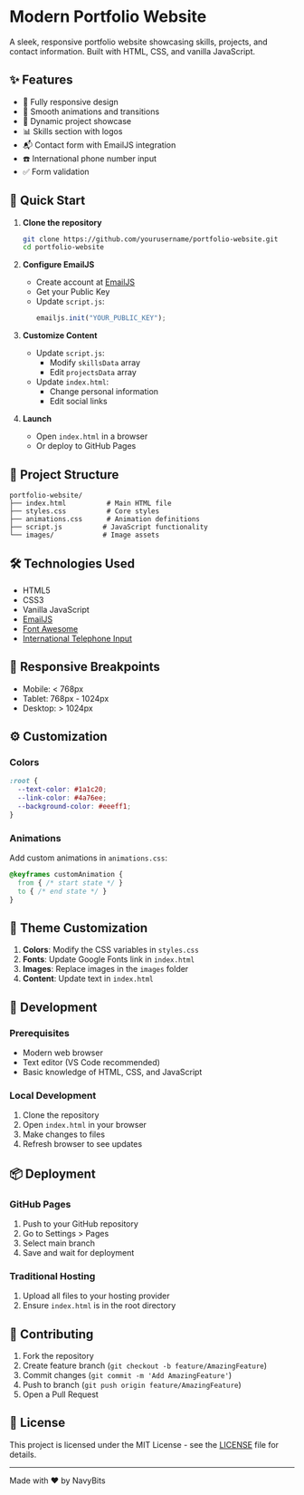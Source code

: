 # Modern Portfolio Website

A sleek, responsive portfolio website showcasing skills, projects, and contact information. Built with HTML, CSS, and vanilla JavaScript.

## ✨ Features

- 📱 Fully responsive design
- 🎨 Smooth animations and transitions
- 💼 Dynamic project showcase
- 📊 Skills section with logos
- 📬 Contact form with EmailJS integration
- ☎️ International phone number input
- ✅ Form validation

## 🚀 Quick Start

1. **Clone the repository**
   ```bash
   git clone https://github.com/yourusername/portfolio-website.git
   cd portfolio-website
   ```

2. **Configure EmailJS**
   - Create account at [EmailJS](https://www.emailjs.com/)
   - Get your Public Key
   - Update `script.js`:
     ```javascript
     emailjs.init("YOUR_PUBLIC_KEY");
     ```

3. **Customize Content**
   - Update `script.js`:
     - Modify `skillsData` array
     - Edit `projectsData` array
   - Update `index.html`:
     - Change personal information
     - Edit social links

4. **Launch**
   - Open `index.html` in a browser
   - Or deploy to GitHub Pages

## 📁 Project Structure

```
portfolio-website/
├── index.html          # Main HTML file
├── styles.css          # Core styles
├── animations.css      # Animation definitions
├── script.js          # JavaScript functionality
└── images/            # Image assets
```

## 🛠️ Technologies Used

- HTML5
- CSS3
- Vanilla JavaScript
- [EmailJS](https://www.emailjs.com/)
- [Font Awesome](https://fontawesome.com/)
- [International Telephone Input](https://intl-tel-input.com/)

## 📱 Responsive Breakpoints

- Mobile: < 768px
- Tablet: 768px - 1024px
- Desktop: > 1024px

## ⚙️ Customization

### Colors
```css
:root {
  --text-color: #1a1c20;
  --link-color: #4a76ee;
  --background-color: #eeeff1;
}
```

### Animations
Add custom animations in `animations.css`:
```css
@keyframes customAnimation {
  from { /* start state */ }
  to { /* end state */ }
}
```

## 🎨 Theme Customization

1. **Colors**: Modify the CSS variables in `styles.css`
2. **Fonts**: Update Google Fonts link in `index.html`
3. **Images**: Replace images in the `images` folder
4. **Content**: Update text in `index.html`

## 🔧 Development

### Prerequisites
- Modern web browser
- Text editor (VS Code recommended)
- Basic knowledge of HTML, CSS, and JavaScript

### Local Development
1. Clone the repository
2. Open `index.html` in your browser
3. Make changes to files
4. Refresh browser to see updates

## 📦 Deployment

### GitHub Pages
1. Push to your GitHub repository
2. Go to Settings > Pages
3. Select main branch
4. Save and wait for deployment

### Traditional Hosting
1. Upload all files to your hosting provider
2. Ensure `index.html` is in the root directory

## 🤝 Contributing

1. Fork the repository
2. Create feature branch (`git checkout -b feature/AmazingFeature`)
3. Commit changes (`git commit -m 'Add AmazingFeature'`)
4. Push to branch (`git push origin feature/AmazingFeature`)
5. Open a Pull Request

## 📄 License

This project is licensed under the MIT License - see the [LICENSE](LICENSE) file for details.

---
Made with ❤️ by NavyBits
